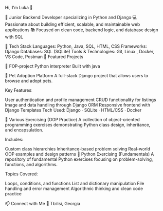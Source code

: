  Hi, I'm Luka 👋

🎯 Junior Backend Developer specializing in Python and Django
💻 Passionate about building efficient, scalable, and maintainable web applications
📚 Focused on clean code, backend logic, and database design with SQL

🧰 Tech Stack
Languages: Python, Java, SQL, HTML, CSS
Frameworks: Django
Databases: SQL (SQLite)
Tools & Technologies: Git, Linux , Docker, VS Code, Postman
📂 Featured Projects

🚀 FOP-project
Python interpreter Built with java

🐾 Pet Adoption Platform
A full-stack Django project that allows users to browse and adopt pets.



Key Features:

User authentication and profile management
CRUD functionality for listings
Image and data handling through Django ORM
Responsive frontend with Django Templates
Tech Used: Django · SQLite · HTML/CSS · Docker

🧩 Various Exercising (OOP Practice)
A collection of object-oriented programming exercises demonstrating Python class design, inheritance, and encapsulation.

Includes:

Custom class hierarchies
Inheritance-based problem solving
Real-world OOP examples and design patterns
🐍 Python Exercising (Fundamentals)
A repository of fundamental Python exercises focusing on problem-solving, functions, and algorithms.

Topics Covered:

Loops, conditions, and functions
List and dictionary manipulation
File handling and error management
Algorithmic thinking and clean code practice

📫 Connect with Me
📍 Tbilisi, Georgia
